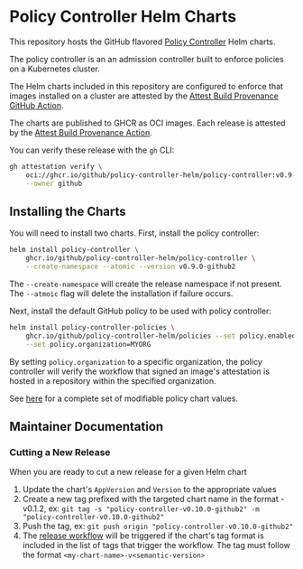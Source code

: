 # Policy Controller Helm Charts

This repository hosts the GitHub flavored [Policy Controller](https://github.com/github/policy-controller) Helm charts.

The policy controller is an an admission controller built to enforce policies
on a Kubernetes cluster.

The Helm charts included in this repository are configured to enforce that
images installed on a cluster are attested by the
[Attest Build Provenance GitHub Action](https://github.com/actions/attest-build-provenance).

The charts are published to GHCR as OCI images. Each release is attested by
the [Attest Build Provenance Action](https://github.com/actions/attest-build-provenance).

You can verify these release with the `gh` CLI:
```bash
gh attestation verify \
    oci://ghcr.io/github/policy-controller-helm/policy-controller:v0.9.0-github2 \
    --owner github
```

## Installing the Charts

You will need to install two charts. First, install the policy controller:

```bash
helm install policy-controller \
    ghcr.io/github/policy-controller-helm/policy-controller \
    --create-namespace --atomic --version v0.9.0-github2
```

The `--create-namespace` will create the release namespace if not present.
The `--atmoic` flag will delete the installation if failure occurs. 

Next, install the default GitHub policy to be used with policy controller:

```bash
helm install policy-controller-policies \
    ghcr.io/github/policy-controller-helm/policies --set policy.enabled=true \
    --set policy.organization=MYORG
```

By setting `policy.organization` to a specific organization, the policy
controller will verify the workflow that signed an image's attestation is hosted
in a repository within the specified organization.

See [here](charts/policies/values.yaml) for a complete set of modifiable 
policy chart values.

## Maintainer Documentation

### Cutting a New Release

When you are ready to cut a new release for a given Helm chart

1. Update the chart's `AppVersion` and `Version` to the appropriate values
1. Create a new tag prefixed with the targeted chart name in the format <my-chart-name>-v0.1.2, ex: `git tag -s "policy-controller-v0.10.0-github2" -m "policy-controller-v0.10.0-github2"`
1. Push the tag, ex: `git push origin "policy-controller-v0.10.0-github2"`
1. The [release workflow](.github/workflows/release.yml) will be triggered if 
the chart's tag format is included in the list of tags that trigger the workflow.
The tag must follow the format `<my-chart-name>-v<semantic-version>`
